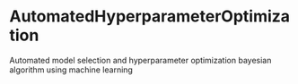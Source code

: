 # AutomatedHyperparameterOptimization

Automated model selection and hyperparameter optimization bayesian algorithm using machine learning
